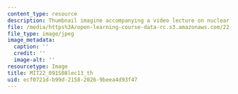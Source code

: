```yaml
---
content_type: resource
description: Thumbnail imagine accompanying a video lecture on nuclear reactor safety.
file: /media/https%3A/open-learning-course-data-rc.s3.amazonaws.com/22-091-nuclear-reactor-safety-spring-2008/ecf0721db99d215820269beea4d93f47_MIT22_091S08lec13_th.jpg
file_type: image/jpeg
image_metadata:
  caption: ''
  credit: ''
  image-alt: ''
resourcetype: Image
title: MIT22_091S08lec13_th
uid: ecf0721d-b99d-2158-2026-9beea4d93f47
---
```

